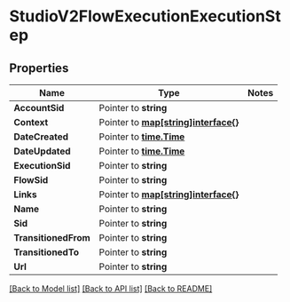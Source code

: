 # StudioV2FlowExecutionExecutionStep

## Properties
Name | Type | Notes
------------ | ------------- | -------------
**AccountSid** | Pointer to **string** | 
**Context** | Pointer to [**map[string]interface{}**](.md) | 
**DateCreated** | Pointer to [**time.Time**](time.Time.md) | 
**DateUpdated** | Pointer to [**time.Time**](time.Time.md) | 
**ExecutionSid** | Pointer to **string** | 
**FlowSid** | Pointer to **string** | 
**Links** | Pointer to [**map[string]interface{}**](.md) | 
**Name** | Pointer to **string** | 
**Sid** | Pointer to **string** | 
**TransitionedFrom** | Pointer to **string** | 
**TransitionedTo** | Pointer to **string** | 
**Url** | Pointer to **string** | 

[[Back to Model list]](../README.md#documentation-for-models) [[Back to API list]](../README.md#documentation-for-api-endpoints) [[Back to README]](../README.md)


